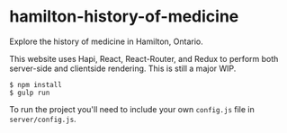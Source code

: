 # hamilton-history-of-medicine

Explore the history of medicine in Hamilton, Ontario.

This website uses Hapi, React, React-Router, and Redux to perform both server-side and clientside rendering. This is still a major WIP.

```
$ npm install
$ gulp run
```

To run the project you'll need to include your own `config.js` file in `server/config.js`.
